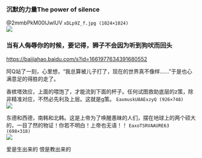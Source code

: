 ### 沉默的力量The power of silence
@2mmbPkM00IJwIUV
`xDLp9Z_f.jpg (1024×1024)`<br>
![](https://pbs.twimg.com/profile_images/955131810656092161/xDLp9Z_f.jpg)

### 当有人侮辱你的时候，要记得，狮子不会因为听到狗吠而回头
https://baijiahao.baidu.com/s?id=1661977634391680552

阿Q站了一刻，心里想，“我总算被儿子打了，现在的世界真不像样……”于是也心满意足的得胜的走了。

香槟塔效应，上面的喂饱了，才能流到下面的杯子。任何试图救助底层的z策，除非精准对应，不然必先利及上层。这就是g策。
`EaxmuskU8AExzyQ (926×748)`<br>
![](https://pbs.twimg.com/media/EaxmuskU8AExzyQ?format=jpg&name=orig)

东德和西德，南韩和北韩。这是上帝为了唤醒愚昧的人们，摆在地球上的两个硕大的，一目了然的物证！你若不明白！上帝也无语！！
`EaxoTSRVAAURE63 (698×318)`<br>
![](https://pbs.twimg.com/media/EaxoTSRVAAURE63?format=jpg&name=orig)

爱是生出来的
恨是教出来的
